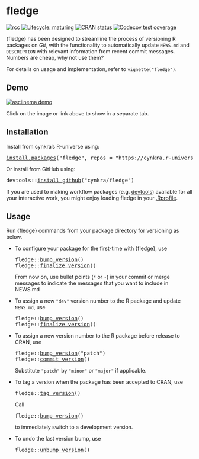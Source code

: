 <!-- README.md is generated from README.Rmd. Please edit that file -->

# fledge

<!-- badges: start -->

[![rcc](https://github.com/cynkra/fledge/workflows/rcc/badge.svg)](https://github.com/cynkra/fledge/actions) [![Lifecycle: maturing](https://img.shields.io/badge/lifecycle-maturing-blue.svg)](https://www.tidyverse.org/lifecycle/#maturing) [![CRAN status](https://www.r-pkg.org/badges/version/fledge)](https://cran.r-project.org/package=fledge) [![Codecov test coverage](https://codecov.io/gh/cynkra/fledge/branch/main/graph/badge.svg)](https://codecov.io/gh/cynkra/fledge?branch=main)

<!-- badges: end -->

{fledge} has been designed to streamline the process of versioning R packages on *Git*, with the functionality to automatically update `NEWS.md` and `DESCRIPTION` with relevant information from recent commit messages. Numbers are cheap, why not use them?

For details on usage and implementation, refer to `vignette("fledge")`.

## Demo

[![asciinema demo](https://github.com/cynkra/fledge/raw/main/readme/demo.gif)](https://asciinema.org/a/173876)

Click on the image or link above to show in a separate tab.

## Installation

Install from cynkra’s R-universe using:

<pre class='chroma'>
<span class='nf'><a href='https://rdrr.io/r/utils/install.packages.html'>install.packages</a></span><span class='o'>(</span><span class='s'>"fledge"</span>, repos <span class='o'>=</span> <span class='s'>"https://cynkra.r-universe.dev"</span><span class='o'>)</span></pre>

Or install from GitHub using:

<pre class='chroma'>
<span class='nf'>devtools</span><span class='nf'>::</span><span class='nf'><a href='https://devtools.r-lib.org//reference/remote-reexports.html'>install_github</a></span><span class='o'>(</span><span class='s'>"cynkra/fledge"</span><span class='o'>)</span></pre>

If you are used to making workflow packages (e.g. [devtools](https://usethis.r-lib.org/articles/articles/usethis-setup.html#use-usethis-or-devtools-in-interactive-work)) available for all your interactive work, you might enjoy loading fledge in your [.Rprofile](https://rstats.wtf/r-startup.html#rprofile).

## Usage

Run {fledge} commands from your package directory for versioning as below.

-   To configure your package for the first-time with {fledge}, use

    <pre class='chroma'>
    <span class='nf'>fledge</span><span class='nf'>::</span><span class='nf'><a href='https://cynkra.github.io/fledge/reference/bump_version.html'>bump_version</a></span><span class='o'>(</span><span class='o'>)</span>
    <span class='nf'>fledge</span><span class='nf'>::</span><span class='nf'><a href='https://cynkra.github.io/fledge/reference/finalize_version.html'>finalize_version</a></span><span class='o'>(</span><span class='o'>)</span></pre>

    From now on, use bullet points (`*` or `-`) in your commit or merge messages to indicate the messages that you want to include in NEWS.md

-   To assign a new `"dev"` version number to the R package and update `NEWS.md`, use

    <pre class='chroma'>
    <span class='nf'>fledge</span><span class='nf'>::</span><span class='nf'><a href='https://cynkra.github.io/fledge/reference/bump_version.html'>bump_version</a></span><span class='o'>(</span><span class='o'>)</span>
    <span class='nf'>fledge</span><span class='nf'>::</span><span class='nf'><a href='https://cynkra.github.io/fledge/reference/finalize_version.html'>finalize_version</a></span><span class='o'>(</span><span class='o'>)</span></pre>

-   To assign a new version number to the R package before release to CRAN, use

    <pre class='chroma'>
    <span class='nf'>fledge</span><span class='nf'>::</span><span class='nf'><a href='https://cynkra.github.io/fledge/reference/bump_version.html'>bump_version</a></span><span class='o'>(</span><span class='s'>"patch"</span><span class='o'>)</span>
    <span class='nf'>fledge</span><span class='nf'>::</span><span class='nf'><a href='https://cynkra.github.io/fledge/reference/commit_version.html'>commit_version</a></span><span class='o'>(</span><span class='o'>)</span></pre>

    Substitute `"patch"` by `"minor"` or `"major"` if applicable.

-   To tag a version when the package has been accepted to CRAN, use

    <pre class='chroma'>
    <span class='nf'>fledge</span><span class='nf'>::</span><span class='nf'><a href='https://cynkra.github.io/fledge/reference/tag_version.html'>tag_version</a></span><span class='o'>(</span><span class='o'>)</span></pre>

    Call

    <pre class='chroma'>
    <span class='nf'>fledge</span><span class='nf'>::</span><span class='nf'><a href='https://cynkra.github.io/fledge/reference/bump_version.html'>bump_version</a></span><span class='o'>(</span><span class='o'>)</span></pre>

    to immediately switch to a development version.

-   To undo the last version bump, use

    <pre class='chroma'>
    <span class='nf'>fledge</span><span class='nf'>::</span><span class='nf'><a href='https://cynkra.github.io/fledge/reference/unbump_version.html'>unbump_version</a></span><span class='o'>(</span><span class='o'>)</span></pre>
